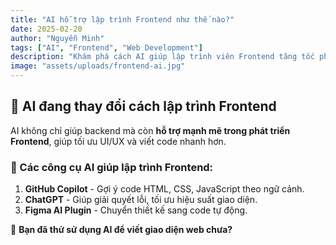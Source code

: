 ```yaml
---
title: "AI hỗ trợ lập trình Frontend như thế nào?"
date: 2025-02-20
author: "Nguyễn Minh"
tags: ["AI", "Frontend", "Web Development"]
description: "Khám phá cách AI giúp lập trình viên Frontend tăng tốc phát triển giao diện web."
image: "assets/uploads/frontend-ai.jpg"
---
```


## 🚀 AI đang thay đổi cách lập trình Frontend

AI không chỉ giúp backend mà còn **hỗ trợ mạnh mẽ trong phát triển Frontend**, giúp tối ưu UI/UX và viết code nhanh hơn.

### 🔹 Các công cụ AI giúp lập trình Frontend:
1. **GitHub Copilot** - Gợi ý code HTML, CSS, JavaScript theo ngữ cảnh.
2. **ChatGPT** - Giúp giải quyết lỗi, tối ưu hiệu suất giao diện.
3. **Figma AI Plugin** - Chuyển thiết kế sang code tự động.

📌 **Bạn đã thử sử dụng AI để viết giao diện web chưa?**